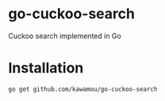 # go-cuckoo-search
Cuckoo search implemented in Go
# Installation
```
go get github.com/kawamou/go-cuckoo-search
```